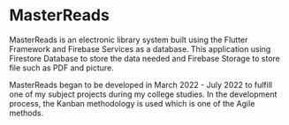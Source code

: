 # MasterReads

MasterReads is an electronic library system built using the Flutter Framework and Firebase Services as a database. This application using Firestore Database to store the data needed and Firebase Storage to store file such as PDF and picture.

MasterReads began to be developed in March 2022 - July 2022 to fulfill one of my subject projects during my college studies. In the development process, the Kanban methodology is used which is one of the Agile methods.
